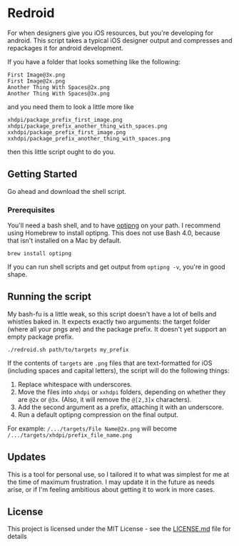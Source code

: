# Redroid

For when designers give you iOS resources, but you're developing for android. This script takes a typical iOS designer output and compresses and repackages it for android development.

If you have a folder that looks something like the following:
```
First Image@3x.png
First Image@2x.png
Another Thing With Spaces@2x.png
Another Thing With Spaces@3x.png
```
and you need them to look a little more like
```
xhdpi/package_prefix_first_image.png
xhdpi/package_prefix_another_thing_with_spaces.png
xxhdpi/package_prefix_first_image.png
xxhdpi/package_prefix_another_thing_with_spaces.png
```
then this little script ought to do you.

## Getting Started

Go ahead and download the shell script.

### Prerequisites

You'll need a bash shell, and to have [optipng](http://optipng.sourceforge.net/) on your path. I recommend using Homebrew to install optipng. This does not use Bash 4.0, because that isn't installed on a Mac by default.

```
brew install optipng
```
If you can run shell scripts and get output from `optipng -v`, you're in good shape.


## Running the script

My bash-fu is a little weak, so this script doesn't have a lot of bells and whistles baked in. It expects exactly two arguments: the target folder (where all your pngs are) and the package prefix. It doesn't yet support an empty package prefix.

```
./redroid.sh path/to/targets my_prefix
```

If the contents of `targets` are `.png` files that are text-formatted for iOS (including spaces and capital letters), the script will do the following things:
1. Replace whitespace with underscores.
2. Move the files into `xhdpi` or `xxhdpi` folders, depending on whether they are `@2x` or `@3x`. (Also, it will remove the `@[2,3]x` characters).
3. Add the second argument as a prefix, attaching it with an underscore.
4. Run a default optipng compression on the final output.

For example:
`/.../targets/File Name@2x.png` will become `/.../targets/xhdpi/prefix_file_name.png`

## Updates

This is a tool for personal use, so I tailored it to what was simplest for me at the time of maximum frustration. I may update it in the future as needs arise, or if I'm feeling ambitious about getting it to work in more cases.

## License

This project is licensed under the MIT License - see the [LICENSE.md](LICENSE.md) file for details

